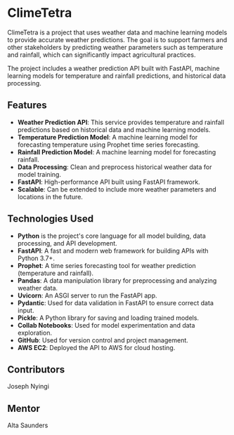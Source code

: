 # ClimeTetra

ClimeTetra is a project that uses weather data and machine learning models to provide accurate weather predictions. The goal is to support farmers and other stakeholders by predicting weather parameters such as temperature and rainfall, which can significantly impact agricultural practices.

The project includes a weather prediction API built with FastAPI, machine learning models for temperature and rainfall predictions, and historical data processing.

## Features

- **Weather Prediction API**: This service provides temperature and rainfall predictions based on historical data and machine learning models.
- **Temperature Prediction Model**: A machine learning model for forecasting temperature using Prophet time series forecasting.
- **Rainfall Prediction Model**: A machine learning model for forecasting rainfall.
- **Data Processing**: Clean and preprocess historical weather data for model training.
- **FastAPI**: High-performance API built using FastAPI framework.
- **Scalable**: Can be extended to include more weather parameters and locations in the future.

## Technologies Used

- **Python** is the project's core language for all model building, data processing, and API development.
- **FastAPI**: A fast and modern web framework for building APIs with Python 3.7+.
- **Prophet**: A time series forecasting tool for weather prediction (temperature and rainfall).
- **Pandas**: A data manipulation library for preprocessing and analyzing weather data.
- **Uvicorn**: An ASGI server to run the FastAPI app.
- **Pydantic**: Used for data validation in FastAPI to ensure correct data input.
- **Pickle**: A Python library for saving and loading trained models.
- **Collab Notebooks**: Used for model experimentation and data exploration.
- **GitHub**: Used for version control and project management.
- **AWS EC2**: Deployed the API to AWS for cloud hosting.

## Contributors
Joseph Nyingi
## Mentor
Alta Saunders
